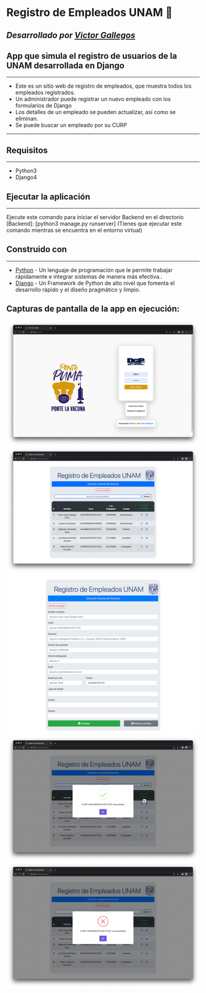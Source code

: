 # Registro de Empleados UNAM 💛

## *Desarrollado por <a href="https://github.com/VictorDeGallegos">Victor Gallegos </a>*
<h2>App que simula el registro de usuarios de la UNAM desarrollada en Django </h2>
<hr>
<ul>
<li>Este es un sitio web de registro de empleados, que muestra todos los empleados registrados.</li>
<li>Un administrador puede registrar un nuevo empleado con los formularios de Django</li>
<li>Los detalles de un empleado se pueden actualizar, así como se eliminan.</li>
<li>Se puede buscar un empleado por su CURP</li>
  </ul>
<hr>
<h2>Requisitos</h2>
<hr>
<p><ul>
  <li>Python3</li>
  <li>Django4</li></ul></p>
<h2>Ejecutar la aplicación</h2>
<hr>
<p>Ejecute este comando para iniciar el servidor Backend en el directorio [Backend]: [python3 manage.py runserver] (Tienes que ejecutar este comando mientras se encuentra en el entorno virtual)</p>
<h2>Construido con</h2>
<hr>
<p><ul>
  <li><a href="https://www.python.org/">Python</a> - Un lenguaje de programación que le permite trabajar rápidamente e integrar sistemas de manera más efectiva..</li>
  <li><a href="https://www.djangoproject.com/">Django</a> - Un Framework de Python de alto nivel que fomenta el desarrollo rápido y el diseño pragmático y limpio.</li>
</ul></p>

  <h2>Capturas de pantalla de la app en ejecución:</h2>


<img src='emp1.png'>
<img src='emp2.png'>
<img src='emp3.png'>
<img src='emp4.png'>
<img src='emp5.png'>

